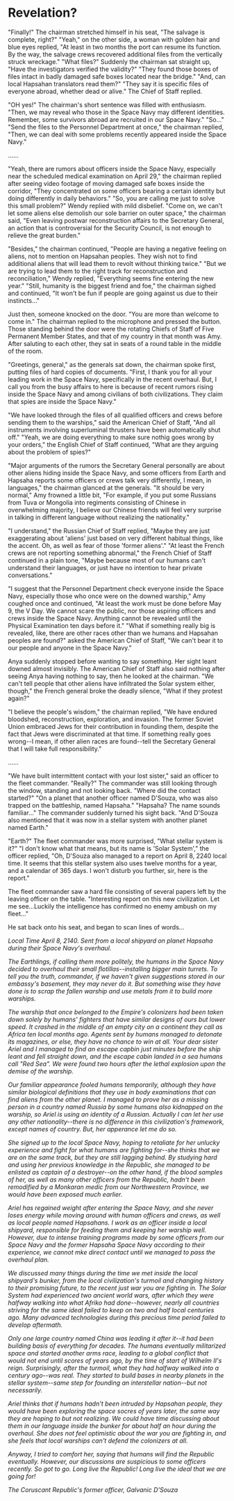 # Revelation?

"Finally!" The chairman stretched himself in his seat, "The salvage is complete, right?" "Yeah," on the other side, a woman with golden hair and blue eyes replied, "At least in two months the port can resume its function. By the way, the salvage crews recovered additional files from the vertically struck wreckage." "What files?" Suddenly the chairman sat straight up, "Have the investigators verified the validity?" "They found those boxes of files intact in badly damaged safe boxes located near the bridge." "And, can local Hapsahan translators read them?" "They say it is specific files of everyone abroad, whether dead or alive." The Chief of Staff replied.

"OH yes!" The chairman's short sentence was filled with enthusiasm. "Then, we may reveal who those in the Space Navy may different identities. Remember, some survivors abroad are recruited in our Space Navy." "So..." "Send the files to the Personnel Department at once," the chairman replied, "Then, we can deal with some problems recently appeared inside the Space Navy."

......

"Yeah, there are rumors about officers inside the Space Navy, especially near the scheduled medical examination on April 29," the chairman replied after seeing video footage of moving damaged safe boxes inside the corridor, "They concentrated on some officers bearing a certain identity but doing differently in daily behaviors." "So, you are calling me just to solve this small problem?" Wendy replied with mild disbelief. "Come on, we can't let some aliens else demolish our sole barrier on outer space," the chairman said, "Even leaving postwar reconstruction affairs to the Secretary General, an action that is controversial for the Security Council, is not enough to relieve the great burden."

"Besides," the chairman continued, "People are having a negative feeling on aliens, not to mention on Hapsahan peoples. They wish not to find additional aliens that will lead them to revolt without thinking twice." "But we are trying to lead them to the right track for reconstruction and reconciliation," Wendy replied, "Everything seems fine entering the new year." "Still, humanity is the biggest friend and foe," the chairman sighed and continued, "It won't be fun if people are going against us due to their instincts..."

Just then, someone knocked on the door. "You are more than welcome to come in." The chairman replied to the microphone and pressed the button. Those standing behind the door were the rotating Chiefs of Staff of Five Permanent Member States, and that of my country in that month was Amy. After saluting to each other, they sat in seats of a round table in the middle of the room.

"Greetings, general," as the generals sat down, the chairman spoke first, putting files of hard copies of documents. "First, I thank you for all your leading work in the Space Navy, specifically in the recent overhaul. But, I call you from the busy affairs to here is because of recent rumors rising inside the Space Navy and among civilians of both civilizations. They claim that spies are inside the Space Navy."

"We have looked through the files of all qualified officers and crews before sending them to the warships," said the American Chief of Staff, "And all instruments involving superluminal thrusters have been automatically shut off." "Yeah, we are doing everything to make sure nothig goes wrong by your orders," the English Chief of Staff continued, "What are they arguing about the problem of spies?"

"Major arguments of the rumors the Secretary General personally are about other aliens hiding inside the Space Navy, and some officers from Earth and Hapsaha reports some officers or crews talk very differently, I mean, in languages," the chairman glanced at the generals. "It should be very normal," Amy frowned a little bit, "For example, if you put some Russians from Tuva or Mongolia into regiments consisting of Chinese in overwhelming majority, I believe our Chinese friends will feel very surprise in talking in different language without realizing the nationality."

"I understand," the Russian Chief of Staff replied, "Maybe they are just exaggerating about 'aliens' just based on very different habitual things, like the accent. Oh, as well as fear of those 'former aliens'." "At least the French crews are not reporting something abnormal," the French Chief of Staff continued in a plain tone, "Maybe because most of our humans can't understand their languages, or just have no intention to hear private conversations."

"I suggest that the Personnel Department check everyone inside the Space Navy, especially those who once were on the downed warship," Amy coughed once and continued, "At least the work must be done before May 9, the V Day. We cannot scare the public, nor those aspiring officers and crews inside the Space Navy. Anything cannot be revealed until the Physical Examination ten days before it." "What if something really big is revealed, like, there are other races other than we humans and Hapsahan peoples are found?" asked the American Chief of Staff, "We can't bear it to our people and anyone in the Space Navy."

Anya suddenly stopped before wanting to say something. Her sight leant downed almost invisibly. The American Chief of Staff also said nothing after seeing Anya having nothing to say, then he looked at the chairman. "We can't tell people that other aliens have infiltrated the Solar system either, though," the French general broke the deadly silence, "What if they protest again?"

"I believe the people's wisdom," the chairman replied, "We have endured bloodshed, reconstruction, exploration, and invasion. The former Soviet Union embraced Jews for their contribution in founding them, despite the fact that Jews were discriminated at that time. If something really goes wrong--I mean, if other alien races are found--tell the Secretary General that I will take full responsibility."

......

"We have built intermittent contact with your lost sister," said an officer to the fleet commander. "Really?" The commander was still looking through the window, standing and not looking back. "Where did the contact started?" "On a planet that another officer named D'Souza, who was also trapped on the battleship, named Hapsaha." "Hapsaha? The name sounds familiar..." The commander suddenly turned his sight back. "And D'Souza also mentioned that it was now in a stellar system with another planet named Earth."

"Earth?" The fleet commander was more surprised, "What stellar system is it?" "I don't know what that means, but its name is 'Solar System'," the officer replied, "Oh, D'Souza also managed to a report on April 8, 2240 local time. It seems that this stellar system also uses twelve months for a year, and a calendar of 365 days. I won't disturb you further, sir, here is the report."

The fleet commander saw a hard file consisting of several papers left by the leaving officer on the table. "Interesting report on this new civilization. Let me see...Luckily the intelligence has confirmed no enemy ambush on my fleet..."

He sat back onto his seat, and began to scan lines of words...

*Local Time April 8, 2140. Sent from a local shipyard on planet Hapsaha during their Space Navy's overhaul.*

*The Earthlings, if calling them more politely, the humans in the Space Navy decided to overhaul their small flotillas--installing bigger main turrets. To tell you the truth, commander, if we haven't given suggestions stored in our embassy's basement, they may never do it. But something wise they have done is to scrap the fallen warship and use metals from it to build more warships.*

*The warship that once belonged to the Empire's colonizers had been taken down solely by humans' fighters that have similar designs of ours but lower speed. It crashed in the middle of an empty city on a continent they call as Africa ten local months ago. Agents sent by humans managed to detonate its magazines, or else, they have no chance to win at all. Your dear sister Ariel and I managed to find an escape capbin just minutes before the ship leant and fell straight down, and the escape cabin landed in a sea humans call "Red Sea". We were found two hours after the lethal explosion upon the demise of the warship.*

*Our familiar appearance fooled humans temporarily, although they have similar biological definitions that they use in body examinations that can find aliens from the other planet. I managed to prove her as a missing person in a country named Russia by some humans also kidnapped on the warship, so Ariel is using an identity of a Russian. Actually I can let her use any other nationality--there is no difference in this civilization's framework, except names of country. But, her apperance let me do so.* 

*She signed up to the local Space Navy, hoping to retaliate for her unlucky experience and fight for what humans are fighting for--she thinks that we are on the same track, but they are still lagging behind. By studying hard and using her previous knowledge in the Republic, she managed to be enlisted as captain of a destroyer--on the other hand, if the blood samples of her, as well as many other officers from the Republic, hadn't been remodified by a Monkaran medic from our Northwestern Province, we would have been exposed much earlier.*

*Ariel has regained weight after entering the Space Navy, and she never loses energy while moving around with human officers and crews, as well as local people named Hapsahans. I work as an officer inside a local shipyard, responsible for feeding them and keeping her warship well. However, due to intense training programs made by some officers from our Space Navy and the former Hapsaha Space Navy according to their experience, we cannot mke direct contact until we managed to pass the overhaul plan.*

*We discussed many things during the time we met inside the local shipyard's bunker, from the local civilization's turmoil and changing history to their promising future, to the recent just war you are fighting in. The Solar System had experienced two ancient world wars, after which they were halfway walking into what Afriko had done--however, nearly all countries striving for the same ideal failed to keep on two and half local centuries ago. Many advanced technologies during this precious time period failed to develop aftermath.*

*Only one large country named China was leading it after it--it had been building basis of everything for decades. The humans eventually militarized space and started another arms race, leading to a global conflict that would not end until scores of years ago, by the time of start of Wilhelm II's reign. Surprisingly, after the turmoil, what they had halfway walked into a century ago--was real. They started to build bases in nearby planets in the stellar system--same step for founding an interstellar nation--but not necessarily.*

*Ariel thinks that if humans hadn't been intruded by Hapsahan people, they would have been exploring the space socres of years later, the same way they are hoping to but not realizing. We could have time discussing about them in our language inside the bunker for about half an hour during the overhaul. She does not feel optimistic about the war you are fighting in, and she feels that local warships can't defend the colonizers at all.*

*Anyway, I tried to comfort her, saying that humans will find the Republic eventually. However, our discussions are suspicious to some officers recently. So got to go. Long live the Republic! Long live the ideal that we are going for!*

*The Coruscant Republic's former officer, Galvanic D'Souza*